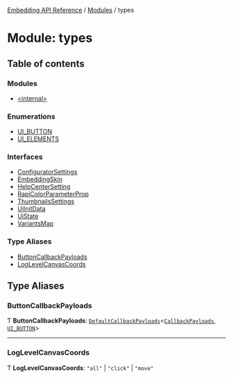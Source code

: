 [Embedding API Reference](../README.md) / [Modules](../modules/README.md) / types

# Module: types

## Table of contents

### Modules

- [\<internal\>](types._internal_.md)

### Enumerations

- [UI\_BUTTON](../enums/types.UI_BUTTON.md)
- [UI\_ELEMENTS](../enums/types.UI_ELEMENTS.md)

### Interfaces

- [ConfiguratorSettings](../interfaces/types.ConfiguratorSettings.md)
- [EmbeddingSkin](../interfaces/types.EmbeddingSkin.md)
- [HelpCenterSetting](../interfaces/types.HelpCenterSetting.md)
- [RapiColorParameterProp](../interfaces/types.RapiColorParameterProp.md)
- [ThumbnailsSettings](../interfaces/types.ThumbnailsSettings.md)
- [UiInitData](../interfaces/types.UiInitData.md)
- [UiState](../interfaces/types.UiState.md)
- [VariantsMap](../interfaces/types.VariantsMap.md)

### Type Aliases

- [ButtonCallbackPayloads](types.md#buttoncallbackpayloads)
- [LogLevelCanvasCoords](types.md#loglevelcanvascoords)

## Type Aliases

### ButtonCallbackPayloads

Ƭ **ButtonCallbackPayloads**: [`DefaultCallbackPayloads`](types._internal_.md#defaultcallbackpayloads)\<[`CallbackPayloads`](types._internal_.md#callbackpayloads), [`UI_BUTTON`](../enums/types.UI_BUTTON.md)\>

___

### LogLevelCanvasCoords

Ƭ **LogLevelCanvasCoords**: ``"all"`` \| ``"click"`` \| ``"move"``
